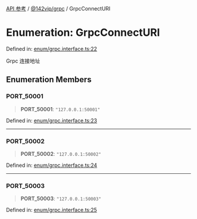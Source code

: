 [API 参考](../../../index.md) / [@142vip/grpc](../index.md) / GrpcConnectURI

# Enumeration: GrpcConnectURI

Defined in: [enum/grpc.interface.ts:22](https://github.com/142vip/core-x/blob/15d5bc9ef4bece78c0e60bdf074a2d245f625100/packages/grpc/src/enum/grpc.interface.ts#L22)

Grpc 连接地址

## Enumeration Members

### PORT\_50001

> **PORT\_50001**: `"127.0.0.1:50001"`

Defined in: [enum/grpc.interface.ts:23](https://github.com/142vip/core-x/blob/15d5bc9ef4bece78c0e60bdf074a2d245f625100/packages/grpc/src/enum/grpc.interface.ts#L23)

***

### PORT\_50002

> **PORT\_50002**: `"127.0.0.1:50002"`

Defined in: [enum/grpc.interface.ts:24](https://github.com/142vip/core-x/blob/15d5bc9ef4bece78c0e60bdf074a2d245f625100/packages/grpc/src/enum/grpc.interface.ts#L24)

***

### PORT\_50003

> **PORT\_50003**: `"127.0.0.1:50003"`

Defined in: [enum/grpc.interface.ts:25](https://github.com/142vip/core-x/blob/15d5bc9ef4bece78c0e60bdf074a2d245f625100/packages/grpc/src/enum/grpc.interface.ts#L25)
